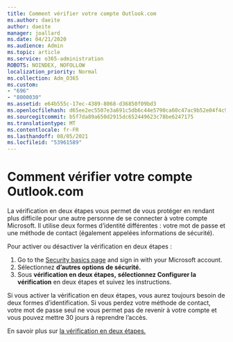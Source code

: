 ```yaml
---
title: Comment vérifier votre compte Outlook.com
ms.author: daeite
author: daeite
manager: joallard
ms.date: 04/21/2020
ms.audience: Admin
ms.topic: article
ms.service: o365-administration
ROBOTS: NOINDEX, NOFOLLOW
localization_priority: Normal
ms.collection: Adm_O365
ms.custom:
- "696"
- "8000030"
ms.assetid: e64b555c-17ec-4389-8068-d36850f09bd3
ms.openlocfilehash: d65ee2ec5507e3a691c5db6c44e5790ca60c47ac9b52e04f4c9052bf9503402d
ms.sourcegitcommit: b5f7da89a650d2915dc652449623c78be6247175
ms.translationtype: MT
ms.contentlocale: fr-FR
ms.lasthandoff: 08/05/2021
ms.locfileid: "53961589"
---
```

# <a name="how-to-verify-your-outlookcom-account"></a>Comment vérifier votre compte Outlook.com

La vérification en deux étapes vous permet de vous protéger en rendant plus difficile pour une autre personne de se connecter à votre compte Microsoft. Il utilise deux formes d’identité différentes : votre mot de passe et une méthode de contact (également appelées informations de sécurité).
  
Pour activer ou désactiver la vérification en deux étapes :
  
1. Go to the [Security basics page](https://go.microsoft.com/fwlink/?linkid=842325) and sign in with your Microsoft account.
2. Sélectionnez **d’autres options de sécurité.**
3. Sous **vérification en deux étapes,** **sélectionnez Configurer la vérification** en deux étapes et suivez les instructions.

Si vous activer la vérification en deux étapes, vous aurez toujours besoin de deux formes d’identification. Si vous perdez votre méthode de contact, votre mot de passe seul ne vous permet pas de revenir à votre compte et vous pouvez mettre 30 jours à reprendre l’accès.
  
En savoir plus sur [la vérification en deux étapes.](https://go.microsoft.com/fwlink/?linkid=872270)
  
